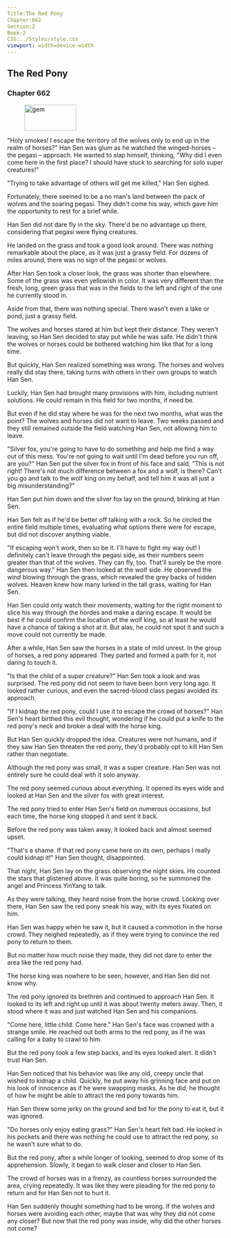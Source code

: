 ```yaml
---
Title:The Red Pony 
Chapter:662 
Section:2 
Book:2 
CSS:../Styles/style.css 
viewport: width=device-width
---
```

  
## The Red Pony
### Chapter 662
  
<figure>
	<img src="../Images/gem.gif" alt="gem" id="gem" width="120" height="60" />
</figure>
  

  
"Holy smokes! I escape the territory of the wolves only to end up in the realm of horses?" Han Sen was glum as he watched the winged-horses – the pegasi – approach. He wanted to slap himself, thinking, "Why did I even come here in the first place? I should have stuck to searching for solo super creatures!"

"Trying to take advantage of others will get me killed," Han Sen sighed.

Fortunately, there seemed to be a no man's land between the pack of wolves and the soaring pegasi. They didn't come his way, which gave him the opportunity to rest for a brief while.

Han Sen did not dare fly in the sky. There'd be no advantage up there, considering that pegasi were flying creatures.

He landed on the grass and took a good look around. There was nothing remarkable about the place, as it was just a grassy field. For dozens of miles around, there was no sign of the pegasi or wolves.

After Han Sen took a closer look, the grass was shorter than elsewhere. Some of the grass was even yellowish in color. It was very different than the fresh, long, green grass that was in the fields to the left and right of the one he currently stood in.

Aside from that, there was nothing special. There wasn't even a lake or pond, just a grassy field.

The wolves and horses stared at him but kept their distance. They weren't leaving, so Han Sen decided to stay put while he was safe. He didn't think the wolves or horses could be bothered watching him like that for a long time.

But quickly, Han Sen realized something was wrong. The horses and wolves really did stay there, taking turns with others in their own groups to watch Han Sen.

Luckily, Han Sen had brought many provisions with him, including nutrient solutions. He could remain in this field for two months, if need be.

But even if he did stay where he was for the next two months, what was the point? The wolves and horses did not want to leave. Two weeks passed and they still remained outside the field watching Han Sen, not allowing him to leave.

"Silver fox, you're going to have to do something and help me find a way out of this mess. You're not going to wait until I'm dead before you run off, are you?" Han Sen put the silver fox in front of his face and said, "This is not right! There's not much difference between a fox and a wolf, is there? Can't you go and talk to the wolf king on my behalf, and tell him it was all just a big misunderstanding?"

Han Sen put him down and the silver fox lay on the ground, blinking at Han Sen.

Han Sen felt as if he'd be better off talking with a rock. So he circled the entire field multiple times, evaluating what options there were for escape, but did not discover anything viable.

"If escaping won't work, then so be it. I'll have to fight my way out! I definitely can't leave through the pegasi side, as their numbers seem greater than that of the wolves. They can fly, too. That'll surely be the more dangerous way." Han Sen then looked at the wolf side. He observed the wind blowing through the grass, which revealed the grey backs of hidden wolves. Heaven knew how many lurked in the tall grass, waiting for Han Sen.

Han Sen could only watch their movements, waiting for the right moment to slice his way through the hordes and make a daring escape. It would be best if he could confirm the location of the wolf king, so at least he would have a chance of taking a shot at it. But alas, he could not spot it and such a move could not currently be made.

After a while, Han Sen saw the horses in a state of mild unrest. In the group of horses, a red pony appeared. They parted and formed a path for it, not daring to touch it.

"Is that the child of a super creature?" Han Sen took a look and was surprised. The red pony did not seem to have been born very long ago. It looked rather curious, and even the sacred-blood class pegasi avoided its approach.

"If I kidnap the red pony, could I use it to escape the crowd of horses?" Han Sen's heart birthed this evil thought, wondering if he could put a knife to the red pony's neck and broker a deal with the horse king.

But Han Sen quickly dropped the idea. Creatures were not humans, and if they saw Han Sen threaten the red pony, they'd probably opt to kill Han Sen rather than negotiate.

Although the red pony was small, it was a super creature. Han Sen was not entirely sure he could deal with it solo anyway.

The red pony seemed curious about everything. It opened its eyes wide and looked at Han Sen and the silver fox with great interest.

The red pony tried to enter Han Sen's field on numerous occasions, but each time, the horse king stopped it and sent it back.

Before the red pony was taken away, it looked back and almost seemed upset.

"That's a shame. If that red pony came here on its own, perhaps I really could kidnap it!" Han Sen thought, disappointed.

That night, Han Sen lay on the grass observing the night skies. He counted the stars that glistened above. It was quite boring, so he summoned the angel and Princess YinYang to talk.

As they were talking, they heard noise from the horse crowd. Looking over there, Han Sen saw the red pony sneak his way, with its eyes fixated on him.

Han Sen was happy when he saw it, but it caused a commotion in the horse crowd. They neighed repeatedly, as if they were trying to convince the red pony to return to them.

But no matter how much noise they made, they did not dare to enter the area like the red pony had.

The horse king was nowhere to be seen, however, and Han Sen did not know why.

The red pony ignored its brethren and continued to approach Han Sen. It looked to its left and right up until it was about twenty meters away. Then, it stood where it was and just watched Han Sen and his companions.

"Come here, little child. Come here." Han Sen's face was crowned with a strange smile. He reached out both arms to the red pony, as if he was calling for a baby to crawl to him.

But the red pony took a few step backs, and its eyes looked alert. It didn't trust Han Sen.

Han Sen noticed that his behavior was like any old, creepy uncle that wished to kidnap a child. Quickly, he put away his grinning face and put on his look of innocence as if he were swapping masks. As he did, he thought of how he might be able to attract the red pony towards him.

Han Sen threw some jerky on the ground and bid for the pony to eat it, but it was ignored.

"Do horses only enjoy eating grass?" Han Sen's heart felt bad. He looked in his pockets and there was nothing he could use to attract the red pony, so he wasn't sure what to do.

But the red pony, after a while longer of looking, seemed to drop some of its apprehension. Slowly, it began to walk closer and closer to Han Sen.

The crowd of horses was in a frenzy, as countless horses surrounded the area, crying repeatedly. It was like they were pleading for the red pony to return and for Han Sen not to hurt it.

Han Sen suddenly thought something had to be wrong. If the wolves and horses were avoiding each other, maybe that was why they did not come any closer? But now that the red pony was inside, why did the other horses not come?